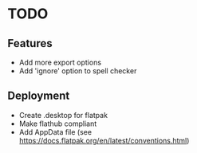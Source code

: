 # TODO
## Features
- Add more export options
- Add 'ignore' option to spell checker

## Deployment
- Create .desktop for flatpak
- Make flathub compliant
- Add AppData file (see <https://docs.flatpak.org/en/latest/conventions.html>)